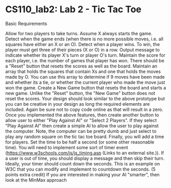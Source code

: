 # CS110_lab2: Lab 2 - Tic Tac Toe
Basic Requirements

Allow for two players to take turns. Assume X always starts the game. 
Detect when the game ends (when there is no more possible moves, i.e. all squares have either an X or an O). 
Detect when a player wins. To win, the player must get three of their pieces (X or O) in a row.
Output message to indicate whether its player X's turn or player O's turn. 
Maintain the score for each player, i.e. the number of games that player has won. There should be a "Reset" button that resets the scores as well as the board. 
Maintain an array that holds the squares that contain Xs and one that holds the moves made by O. You can use this array to determine if 9 moves have been made and whether its a tie, or whether the current player who made the move just won the game. 
Create a New Game button that resets the board and starts a new game. Unlike the "Reset" button, the "New Game" button does not reset the scores. 
Your design should look similar to the above prototype but you can be creative in your design as long the required elements are included. Again be sure not to copy code online as that will result in a zero.
Once you implemented the above features, then create another button to allow user to either "Play Against AI" or "Select 2 Players". If they select "Play Against AI" then create a simple AI to allow the user to play against the computer. Note, the computer can be pretty dumb and just select to play any random square on the tic tac toe board.
Finally, you will add a time for players. Set the time to be half a second (or some other reasonable time). You will need to implement some sort of timer event (https://www.w3schools.com/js/js_timing.asp (Links to an external site.)). If a user is out of time, you should display a message and then skip their turn. Ideally, your timer should count down the seconds. This is an example on W3C that you can modify and implement to countdown the seconds. 
(5 points extra credit) If you are interested in making your AI "smarter", then look at the MinMax approach
